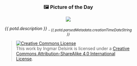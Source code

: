 <h3 align="center">🖼️ Picture of the Day </h3>
<figure align="center">
  <p align="center">
    <a href="picture-of-the-day/{{ potd.artifacts.original }}">
      <img src="picture-of-the-day/{{ potd.artifacts.minimized }}">
    </a>
  </p>
  <figcaption align="center">
    <p align="center">
      <i>{{ potd.description }} <sub> - {{ potd.parsedMetadata.creationTimeDateString }}</sub></i>
    </p>

  </figcaption>

  <blockquote align="left">
    <a rel="license" href="http://creativecommons.org/licenses/by-sa/4.0/"><img alt="Creative Commons License" style="border-width:0" src="https://i.creativecommons.org/l/by-sa/4.0/80x15.png" /></a><br />This <span xmlns:dct="http://purl.org/dc/terms/" href="http://purl.org/dc/dcmitype/StillImage" rel="dct:type">work</span> by <span xmlns:cc="http://creativecommons.org/ns#" property="cc:attributionName">Ingmar Delsink</span> is licensed under a <a rel="license" href="http://creativecommons.org/licenses/by-sa/4.0/">Creative Commons Attribution-ShareAlike 4.0 International License</a>.
  </blockquote>
</figure>
